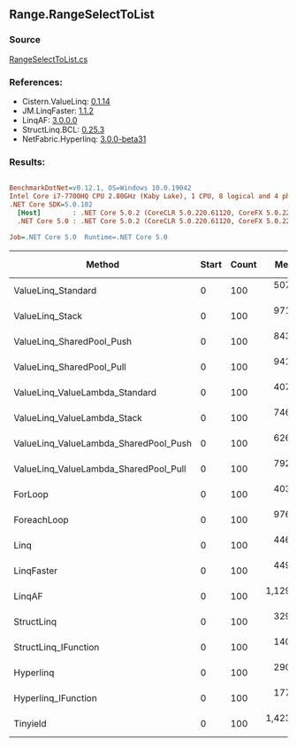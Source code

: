 ﻿## Range.RangeSelectToList

### Source
[RangeSelectToList.cs](../LinqBenchmarks/Range/RangeSelectToList.cs)

### References:
- Cistern.ValueLinq: [0.1.14](https://www.nuget.org/packages/Cistern.ValueLinq/0.1.14)
- JM.LinqFaster: [1.1.2](https://www.nuget.org/packages/JM.LinqFaster/1.1.2)
- LinqAF: [3.0.0.0](https://www.nuget.org/packages/LinqAF/3.0.0.0)
- StructLinq.BCL: [0.25.3](https://www.nuget.org/packages/StructLinq.BCL/0.25.3)
- NetFabric.Hyperlinq: [3.0.0-beta31](https://www.nuget.org/packages/NetFabric.Hyperlinq/3.0.0-beta31)

### Results:
``` ini

BenchmarkDotNet=v0.12.1, OS=Windows 10.0.19042
Intel Core i7-7700HQ CPU 2.80GHz (Kaby Lake), 1 CPU, 8 logical and 4 physical cores
.NET Core SDK=5.0.102
  [Host]        : .NET Core 5.0.2 (CoreCLR 5.0.220.61120, CoreFX 5.0.220.61120), X64 RyuJIT
  .NET Core 5.0 : .NET Core 5.0.2 (CoreCLR 5.0.220.61120, CoreFX 5.0.220.61120), X64 RyuJIT

Job=.NET Core 5.0  Runtime=.NET Core 5.0  

```
|                                Method | Start | Count |       Mean |    Error |   StdDev | Ratio | RatioSD |  Gen 0 | Gen 1 | Gen 2 | Allocated |
|-------------------------------------- |------ |------ |-----------:|---------:|---------:|------:|--------:|-------:|------:|------:|----------:|
|                    ValueLinq_Standard |     0 |   100 |   507.4 ns |  2.19 ns |  1.94 ns |  1.26 |    0.01 | 0.1450 |     - |     - |     456 B |
|                       ValueLinq_Stack |     0 |   100 |   971.8 ns | 12.96 ns | 12.12 ns |  2.41 |    0.03 | 0.2213 |     - |     - |     696 B |
|             ValueLinq_SharedPool_Push |     0 |   100 |   843.3 ns |  1.30 ns |  1.15 ns |  2.09 |    0.01 | 0.1450 |     - |     - |     456 B |
|             ValueLinq_SharedPool_Pull |     0 |   100 |   941.4 ns |  1.53 ns |  1.19 ns |  2.33 |    0.01 | 0.1450 |     - |     - |     456 B |
|        ValueLinq_ValueLambda_Standard |     0 |   100 |   407.2 ns |  1.28 ns |  1.13 ns |  1.01 |    0.00 | 0.1450 |     - |     - |     456 B |
|           ValueLinq_ValueLambda_Stack |     0 |   100 |   746.6 ns |  1.76 ns |  1.37 ns |  1.85 |    0.01 | 0.2213 |     - |     - |     696 B |
| ValueLinq_ValueLambda_SharedPool_Push |     0 |   100 |   626.9 ns |  1.41 ns |  1.17 ns |  1.55 |    0.01 | 0.1450 |     - |     - |     456 B |
| ValueLinq_ValueLambda_SharedPool_Pull |     0 |   100 |   792.2 ns |  2.05 ns |  1.72 ns |  1.96 |    0.01 | 0.1450 |     - |     - |     456 B |
|                               ForLoop |     0 |   100 |   403.9 ns |  1.51 ns |  1.41 ns |  1.00 |    0.00 | 0.3772 |     - |     - |    1184 B |
|                           ForeachLoop |     0 |   100 |   976.7 ns |  6.90 ns |  6.45 ns |  2.42 |    0.02 | 0.3948 |     - |     - |    1240 B |
|                                  Linq |     0 |   100 |   446.8 ns |  1.82 ns |  1.62 ns |  1.11 |    0.00 | 0.1731 |     - |     - |     544 B |
|                            LinqFaster |     0 |   100 |   449.5 ns |  1.32 ns |  1.10 ns |  1.11 |    0.00 | 0.4153 |     - |     - |    1304 B |
|                                LinqAF |     0 |   100 | 1,129.1 ns |  5.32 ns |  4.98 ns |  2.80 |    0.01 | 0.3757 |     - |     - |    1184 B |
|                            StructLinq |     0 |   100 |   329.5 ns |  1.11 ns |  0.98 ns |  0.82 |    0.00 | 0.1631 |     - |     - |     512 B |
|                  StructLinq_IFunction |     0 |   100 |   140.2 ns |  0.74 ns |  0.69 ns |  0.35 |    0.00 | 0.1452 |     - |     - |     456 B |
|                             Hyperlinq |     0 |   100 |   290.2 ns |  1.69 ns |  1.58 ns |  0.72 |    0.00 | 0.1450 |     - |     - |     456 B |
|                   Hyperlinq_IFunction |     0 |   100 |   177.0 ns |  0.81 ns |  0.68 ns |  0.44 |    0.00 | 0.1452 |     - |     - |     456 B |
|                              Tinyield |     0 |   100 | 1,423.8 ns |  4.30 ns |  3.81 ns |  3.52 |    0.02 | 0.4883 |     - |     - |    1536 B |

